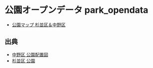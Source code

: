# 公園オープンデータ park_opendata

- [公園マップ 杉並区＆中野区](https://code4fukui.github.io/park_opendata/)

## 出典

- [中野区 公園配置図](https://www2.wagmap.jp/nakanodatamap/OpenData?mids=53&pno=1)
- [杉並区 公園](https://www2.wagmap.jp/suginami/OpenData)
